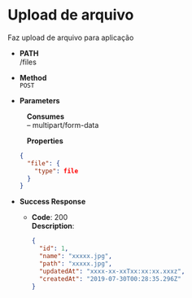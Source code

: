 # Upload de arquivo

Faz upload de arquivo para aplicação

- **PATH** <br />
  /files

- **Method** <br />
  `POST`

- **Parameters** <br />

  &emsp;**Consumes** <br />
  &emsp;&ndash; multipart/form-data

  &emsp;**Properties**

  ```json
  {
    "file": {
      "type": file
    }
  }
  ```

- **Success Response**

  - **Code**: 200 <br />
    **Description**:
    ```json
    {
      "id": 1,
      "name": "xxxxx.jpg",
      "path": "xxxxx.jpg",
      "updatedAt": "xxxx-xx-xxTxx:xx:xx.xxxz",
      "createdAt": "2019-07-30T00:28:35.296Z"
    }
    ```
